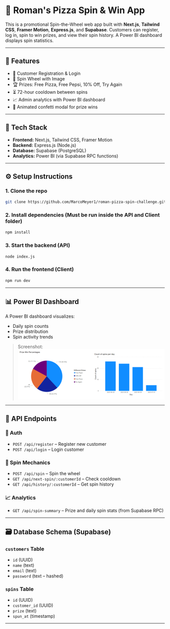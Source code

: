# 🎡 Roman's Pizza Spin & Win App

This is a promotional Spin-the-Wheel web app built with **Next.js**, **Tailwind CSS**, **Framer Motion**, **Express.js**, and **Supabase**. Customers can register, log in, spin to win prizes, and view their spin history. A Power BI dashboard displays spin statistics.

---

## 🚀 Features

- 🔐 Customer Registration & Login  
- 🎰 Spin Wheel with Image 
- 🏆 Prizes: Free Pizza, Free Pepsi, 10% Off, Try Again  
- ⏳ 72-hour cooldown between spins  
- 📈 Admin analytics with Power BI dashboard  
- 🎉 Animated confetti modal for prize wins  

---

## 🧩 Tech Stack

- **Frontend:** Next.js, Tailwind CSS, Framer Motion  
- **Backend:** Express.js (Node.js)  
- **Database:** Supabase (PostgreSQL)  
- **Analytics:** Power BI (via Supabase RPC functions)

---

## ⚙️ Setup Instructions

### 1. Clone the repo

```bash
git clone https://github.com/MarcoMeyer1/roman-pizza-spin-challenge.git
```

### 2. Install dependencies (Must be run inside the API and Client folder)

```bash
npm install
```

### 3. Start the backend (API)

```bash
node index.js
```

### 4. Run the frontend (Client)

```bash
npm run dev
```

---

## 📊 Power BI Dashboard

A Power BI dashboard visualizes:
- Daily spin counts
- Prize distribution
- Spin activity trends

> Screenshot:  
> ![Power BI Dashboard](./Screenshots/powerbi_screenshot.png)

---

## 🔌 API Endpoints

### 🔐 Auth
- `POST /api/register` – Register new customer  
- `POST /api/login` – Login customer  

### 🎡 Spin Mechanics
- `POST /api/spin` – Spin the wheel  
- `GET /api/next-spin/:customerId` – Check cooldown  
- `GET /api/history/:customerId` – Get spin history  

### 📈 Analytics
- `GET /api/spin-summary` – Prize and daily spin stats (from Supabase RPC)

---

## 🗃️ Database Schema (Supabase)

### `customers` Table
- `id` (UUID)  
- `name` (text)  
- `email` (text)  
- `password` (text – hashed)  

### `spins` Table
- `id` (UUID)  
- `customer_id` (UUID)  
- `prize` (text)  
- `spun_at` (timestamp)

---

